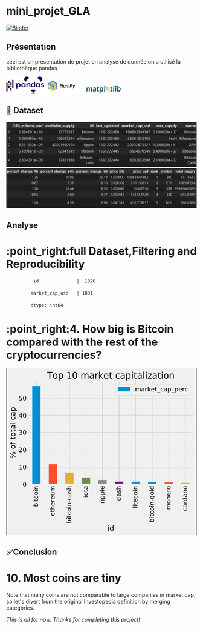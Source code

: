 # mini_projet_GLA
[![Binder](https://mybinder.org/badge_logo.svg)](https://mybinder.org/v2/gh/sami239/mini-projet/master?filepath=notebook.ipynb)

## Présentation

ceci est un presentation de projet en analyse de donnée
on a utilisé la bibliothèque pandas

<img src='image/pandans.png' width=100px>

<img src='image/numpy.png' width=100px>

<img src='image/matplot.svg' width=100px>

## :file_folder: Dataset 
<img src='image/dataset1.png' >

<img src='image/dataset2.png' >

## Analyse
<h1>:point_right:full Dataset,Filtering and Reproducibility</h1>


              id              |  1326

             market_cap_usd   | 1031

             dtype: int64

<h1> :point_right:4. How big is Bitcoin compared with the rest of the cryptocurrencies?</h1>
<img src='image/graph1.png' >

## :white_check_mark:Conclusion 

<h1>10. Most coins are tiny</h1>
<p>Note that many coins are not comparable to large companies in market cap, so let's divert from the original Investopedia definition by merging categories.</p>
<p><em>This is all for now. Thanks for completing this project!</em></p>
